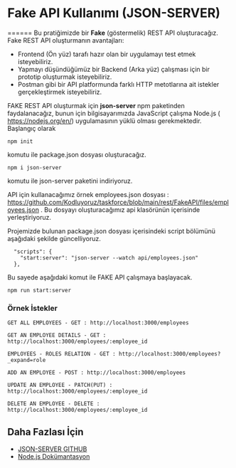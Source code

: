 # Fake API Kullanımı (JSON-SERVER) 
======
Bu pratiğimizde bir **Fake** (göstermelik) REST API oluşturacağız. Fake REST API oluşturmanın avantajları:
- Frontend (Ön yüz) tarafı hazır olan bir uygulamayı test etmek isteyebiliriz.
- Yapmayı düşündüğümüz bir Backend (Arka yüz) çalışması için bir prototip oluşturmak isteyebiliriz.
- Postman gibi bir API platformunda farklı HTTP metotlarına ait istekler gerçekleştirmek isteyebiliriz.

FAKE REST API oluşturmak için **json-server** npm paketinden faydalanacağız, bunun için bilgisayarımızda JavaScript çalışma Node.js ( https://nodejs.org/en/) uygulamasının
yüklü olması gerekmektedir. Başlangıç olarak
```
npm init
```
komutu ile package.json dosyası oluşturacağız.
```
npm i json-server
```
komutu ile json-server paketini indiriyoruz.

API için kullanacağımız örnek employees.json dosyası : https://github.com/Kodluyoruz/taskforce/blob/main/rest/FakeAPI/files/employees.json . Bu dosyayı oluşturacağımız api 
klasörünün içerisinde yerleştiriyoruz.

Projemizde bulunan package.json dosyası içerisindeki script bölümünü aşağıdaki şekilde güncelliyoruz.
```
  "scripts": {
    "start:server": "json-server --watch api/employees.json"
  },
```

Bu sayede aşağıdaki komut ile FAKE API çalışmaya başlayacak.
```
npm run start:server
```

### Örnek İstekler
```
GET ALL EMPLOYEES - GET : http://localhost:3000/employees
```
```
GET AN EMPLOYEE DETAILS - GET : http://localhost:3000/employees/:employee_id
```
```
EMPLOYEES - ROLES RELATION - GET : http://localhost:3000/employees?_expand=role
```
```
ADD AN EMPLOYEE - POST : http://localhost:3000/employees
```
```
UPDATE AN EMPLOYEE - PATCH(PUT) : http://localhost:3000/employees/:employee_id
```
```
DELETE AN EMPLOYEE - DELETE : http://localhost:3000/employees/:employee_id
```

## Daha Fazlası İçin
- [JSON-SERVER GITHUB](https://github.com/typicode/json-server)
- [Node.js Dokümantasyon](https://nodejs.org/en/docs/)

